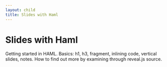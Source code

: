 ```yaml
---
layout: child
title: Slides with Haml
---
```


# Slides with Haml

Getting started in HAML. Basics: h1, h3, fragment, inlining
code, vertical slides, notes. How to find out more by examining
through reveal.js source.
